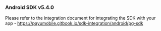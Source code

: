 
### Android SDK v5.4.0

Please refer to the integration document for integrating the SDK with your app - https://payumobile.gitbook.io/sdk-integration/android/pg-sdk
